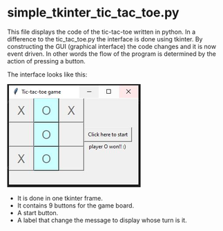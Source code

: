 # simple_tkinter_tic_tac_toe.py

This file displays the code of the tic-tac-toe written in python. In a difference to the tic_tac_toe.py the interface is done using tkinter. By constructing the GUI (graphical interface) the code changes and it is now event driven. In other words the flow of the program is determined by the action of pressing a button.

The interface looks like this:

![tic_tac_toe tkinter interface](https://github.com/catalinac3/Projects-in-python/blob/master/images/simple_tkinter.JPG?raw=true)

- It is done in one tkinter frame.
- It contains 9 buttons for the game board.
- A start button.
- A label that change the message to display whose turn is it.